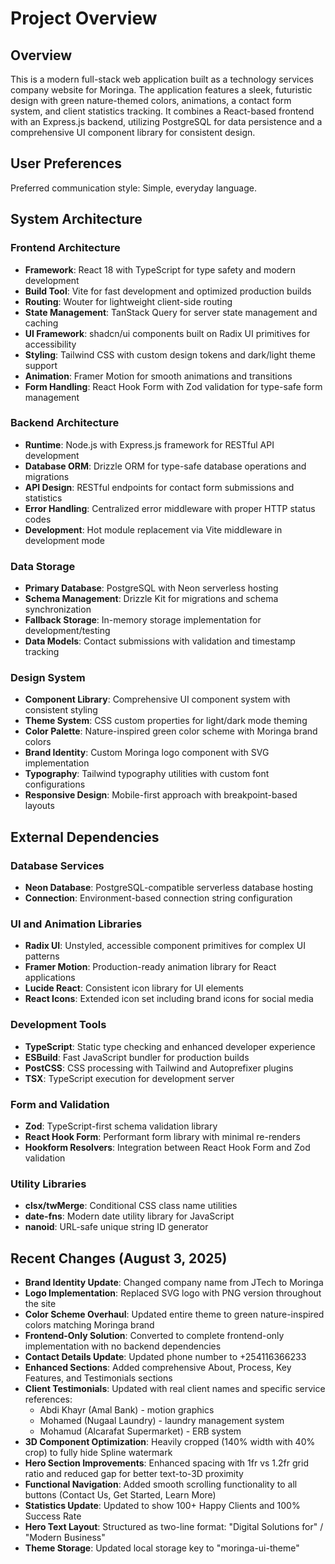 # Project Overview

## Overview
This is a modern full-stack web application built as a technology services company website for Moringa. The application features a sleek, futuristic design with green nature-themed colors, animations, a contact form system, and client statistics tracking. It combines a React-based frontend with an Express.js backend, utilizing PostgreSQL for data persistence and a comprehensive UI component library for consistent design.

## User Preferences
Preferred communication style: Simple, everyday language.

## System Architecture

### Frontend Architecture
- **Framework**: React 18 with TypeScript for type safety and modern development
- **Build Tool**: Vite for fast development and optimized production builds
- **Routing**: Wouter for lightweight client-side routing
- **State Management**: TanStack Query for server state management and caching
- **UI Framework**: shadcn/ui components built on Radix UI primitives for accessibility
- **Styling**: Tailwind CSS with custom design tokens and dark/light theme support
- **Animation**: Framer Motion for smooth animations and transitions
- **Form Handling**: React Hook Form with Zod validation for type-safe form management

### Backend Architecture
- **Runtime**: Node.js with Express.js framework for RESTful API development
- **Database ORM**: Drizzle ORM for type-safe database operations and migrations
- **API Design**: RESTful endpoints for contact form submissions and statistics
- **Error Handling**: Centralized error middleware with proper HTTP status codes
- **Development**: Hot module replacement via Vite middleware in development mode

### Data Storage
- **Primary Database**: PostgreSQL with Neon serverless hosting
- **Schema Management**: Drizzle Kit for migrations and schema synchronization
- **Fallback Storage**: In-memory storage implementation for development/testing
- **Data Models**: Contact submissions with validation and timestamp tracking

### Design System
- **Component Library**: Comprehensive UI component system with consistent styling
- **Theme System**: CSS custom properties for light/dark mode theming
- **Color Palette**: Nature-inspired green color scheme with Moringa brand colors
- **Brand Identity**: Custom Moringa logo component with SVG implementation
- **Typography**: Tailwind typography utilities with custom font configurations
- **Responsive Design**: Mobile-first approach with breakpoint-based layouts

## External Dependencies

### Database Services
- **Neon Database**: PostgreSQL-compatible serverless database hosting
- **Connection**: Environment-based connection string configuration

### UI and Animation Libraries
- **Radix UI**: Unstyled, accessible component primitives for complex UI patterns
- **Framer Motion**: Production-ready animation library for React applications
- **Lucide React**: Consistent icon library for UI elements
- **React Icons**: Extended icon set including brand icons for social media

### Development Tools
- **TypeScript**: Static type checking and enhanced developer experience
- **ESBuild**: Fast JavaScript bundler for production builds
- **PostCSS**: CSS processing with Tailwind and Autoprefixer plugins
- **TSX**: TypeScript execution for development server

### Form and Validation
- **Zod**: TypeScript-first schema validation library
- **React Hook Form**: Performant form library with minimal re-renders
- **Hookform Resolvers**: Integration between React Hook Form and Zod validation

### Utility Libraries
- **clsx/twMerge**: Conditional CSS class name utilities
- **date-fns**: Modern date utility library for JavaScript
- **nanoid**: URL-safe unique string ID generator

## Recent Changes (August 3, 2025)
- **Brand Identity Update**: Changed company name from JTech to Moringa
- **Logo Implementation**: Replaced SVG logo with PNG version throughout the site
- **Color Scheme Overhaul**: Updated entire theme to green nature-inspired colors matching Moringa brand
- **Frontend-Only Solution**: Converted to complete frontend-only implementation with no backend dependencies
- **Contact Details Update**: Updated phone number to +254116366233
- **Enhanced Sections**: Added comprehensive About, Process, Key Features, and Testimonials sections
- **Client Testimonials**: Updated with real client names and specific service references:
  - Abdi Khayr (Amal Bank) - motion graphics
  - Mohamed (Nugaal Laundry) - laundry management system  
  - Mohamud (Alcarafat Supermarket) - ERB system
- **3D Component Optimization**: Heavily cropped (140% width with 40% crop) to fully hide Spline watermark
- **Hero Section Improvements**: Enhanced spacing with 1fr vs 1.2fr grid ratio and reduced gap for better text-to-3D proximity
- **Functional Navigation**: Added smooth scrolling functionality to all buttons (Contact Us, Get Started, Learn More)
- **Statistics Update**: Updated to show 100+ Happy Clients and 100% Success Rate
- **Hero Text Layout**: Structured as two-line format: "Digital Solutions for" / "Modern Business"
- **Theme Storage**: Updated local storage key to "moringa-ui-theme"